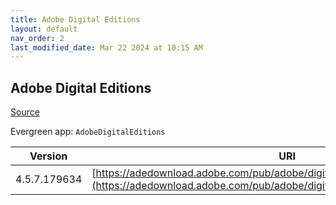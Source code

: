 ```yaml
---
title: Adobe Digital Editions
layout: default
nav_order: 2
last_modified_date: Mar 22 2024 at 10:15 AM
---
```


## Adobe Digital Editions

[Source](https://www.adobe.com/solutions/ebook/digital-editions.html)

Evergreen app: `AdobeDigitalEditions`

| Version      | URI                                                                                                                                                            |
| ------------ | -------------------------------------------------------------------------------------------------------------------------------------------------------------- |
| 4.5.7.179634 | [https://adedownload.adobe.com/pub/adobe/digitaleditions/ADE_4.5_Installer.exe](https://adedownload.adobe.com/pub/adobe/digitaleditions/ADE_4.5_Installer.exe) |

